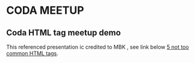 # CODA MEETUP

## Coda HTML tag meetup demo

This referenced presentation ic credited to MBK , see link below
[5 not too common HTML tags](https://shorthaired-efraasia-774.notion.site/5-common-position-use-cases-in-CSS-2867a589bf824d9389434a4d77497abd).
